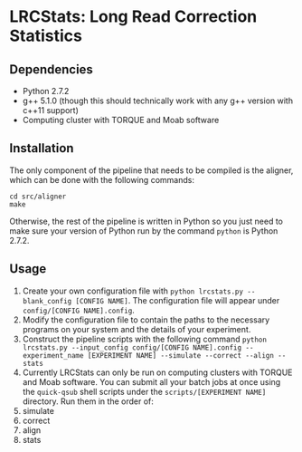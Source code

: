 # LRCStats: Long Read Correction Statistics #

## Dependencies ##
* Python 2.7.2
* g++ 5.1.0 (though this should technically work with any g++ version with c++11 support)
* Computing cluster with TORQUE and Moab software

## Installation ##
The only component of the pipeline that needs to be compiled is the aligner, which can be done with the following commands:
```
cd src/aligner
make
```
Otherwise, the rest of the pipeline is written in Python so you just need to make sure your version of Python run by the command `python` is Python 2.7.2.

## Usage ##
1. Create your own configuration file with `python lrcstats.py --blank_config [CONFIG NAME]`. The configuration file will appear under `config/[CONFIG NAME].config`.
2. Modify the configuration file to contain the paths to the necessary programs on your system and the details of your experiment.
3. Construct the pipeline scripts with the following command
`
python lrcstats.py --input_config config/[CONFIG NAME].config --experiment_name [EXPERIMENT NAME] --simulate --correct --align --stats
`
4. Currently LRCStats can only be run on computing clusters with TORQUE and Moab software. You can submit all your batch jobs at once using the `quick-qsub` shell scripts under the `scripts/[EXPERIMENT NAME]` directory. Run them in the order of:
  1. simulate
  2. correct
  3. align
  4. stats
